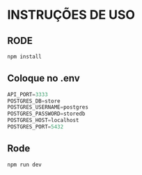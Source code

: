 # INSTRUÇÕES DE USO

## RODE
```js
npm install
```

## Coloque no .env
```js
API_PORT=3333
POSTGRES_DB=store
POSTGRES_USERNAME=postgres
POSTGRES_PASSWORD=storedb
POSTGRES_HOST=localhost
POSTGRES_PORT=5432
```

## Rode
```js
npm run dev
```